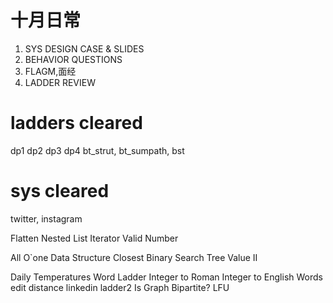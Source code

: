 # 十月日常
1. SYS DESIGN CASE & SLIDES
2. BEHAVIOR QUESTIONS
3. FLAGM,面经
4. LADDER REVIEW

# ladders cleared
dp1 dp2 dp3 dp4
bt_strut, bt_sumpath, bst

# sys cleared
twitter, instagram

Flatten Nested List Iterator
Valid Number
	
All O`one Data Structure
Closest Binary Search Tree Value II

Daily Temperatures
Word Ladder
Integer to Roman
Integer to English Words
edit distance
linkedin ladder2
Is Graph Bipartite?
LFU